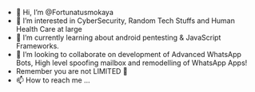 - 👋 Hi, I’m @Fortunatusmokaya
- 👀 I’m interested in CyberSecurity, Random Tech Stuffs and Human Health Care at large 
- 🌱 I’m currently learning about android pentesting & JavaScript Frameworks.
- 💞️ I’m looking to collaborate on development of Advanced WhatsApp Bots, High level spoofing mailbox and remodelling of WhatsApp Apps!
- Remember you are not LIMITED 🗿
- 📫 How to reach me ...

<!---
Fortunatusmokaya/Fortunatusmokaya is a ✨ special ✨ repository because its `README.md` (this file) appears on your GitHub profile.
You can click the Preview link to take a look at your changes.
--->
